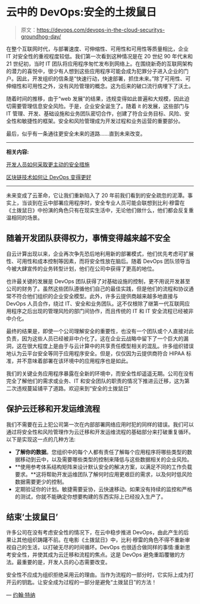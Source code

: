 # 云中的 DevOps:安全的土拨鼠日

> 原文：<https://devops.com/devops-in-the-cloud-securitys-groundhog-day/>

在整个互联网时代，与部署速度、可伸缩性、可用性和可用性等质量相比，企业 IT 对安全性的重视程度较低。我们第一次看到这种情况是在 20 世纪 90 年代末和 21 世纪初，当时 IT 团队将应用程序匆忙发布到网络上。在围绕新奇的互联网架构的潜力的喜悦中，很少有人想到这些应用程序可能会成为犯罪分子进入企业的门户。因此，开发组织的信条是“快速行动，快速部署，抓住未来。”除了可用性、可伸缩性和可用性之外，没有风险管理的概念。这为后来的破口流行病埋下了沃土。

随着时间的推移，由于“web 发展”的结果，违规变得如此普遍和大规模，因此迫切需要管理信息安全风险。于是，企业安全诞生了。随着 it 的发展，这些部门与 IT 管理、开发、基础设施和业务团队密切合作，创建了符合业务目标、风险、安全性和敏捷性的框架。安全和风险管理成为开发过程和业务运营的重要部分。

最后，似乎有一条通往更安全未来的道路……直到未来改变。

* * *

**相关内容:**

[开发人员如何采取更主动的安全措施](https://devops.com/how-developers-can-take-a-more-proactive-approach-to-security/)

[区块链技术如何让 DevOps 变得更好](https://devops.com/blockchain-make-devops-better/)

* * *

未来变成了云革命，它让我们重新陷入了 20 年前我们看到的安全疏忽的泥潭。事实上，当谈到在云中部署应用程序时，安全专业人员可能会联想到比利·穆雷在《土拨鼠日》中扮演的角色只有在现实生活中，无论他们做什么，他们都会反复重温相同的场景。

## 随着开发团队获得权力，事情变得越来越不安全

自云计算出现以来，企业再次争先恐后地利用新的部署模式，他们优先考虑可扩展性、可用性和成本控制等因素，而将安全性放在脑后。随着 DevOps 团队领导当今被大肆宣传的业务转型计划，他们在公司中获得了更高的地位。

也许最关键的发展是 DevOps 团队获得了对基础设施的控制，更不用说开发甚至公司的财务了。虽然这些团队遵循他们自己的最佳实践，但是他们的流程和协议通常不符合他们组织的企业安全模型。此外，许多云提供商越来越多地直接与 DevOps 人员合作，绕过 IT、安全和业务团队。这不仅根除了继第一代互联网应用程序之后出现的管理风险的部门间协作，而且传统的 IT 和 IT 安全流程已经被非中介化。

最终的结果是，即使一个公司理解安全的重要性，也没有一个团队或个人直接对此负责，因为这些人员已经被非中介化了。这在企业云战略中留下了一个巨大的漏洞，这在很大程度上是由于与云计算中的共享责任模型相关的混乱。许多组织错误地认为云平台安全等同于应用程序安全。但是，仅仅因为云提供商符合 HIPAA 标准，并不意味着部署在该环境中的应用程序也是如此。

我们的关键业务应用程序暴露在全新的环境中，而安全性却遥遥无期。公司在没有完全了解他们的需求或业务、IT 和安全团队的职责的情况下推进云迁移，这为第二次违规蔓延铺平了道路。欢迎来到“安全的土拨鼠日”

## **保护云迁移和开发运维流程**

我们不需要在云上犯公司第一次在内部部署网络应用时犯的同样的错误。我们可以通过将安全性和风险管理作为云迁移和开发运维流程的基础部分来打破重复循环。以下是实现这一点的几种方法:

*   **了解你的数据**。您组织中的每个人都有责任了解每个应用程序将哪些类型的数据移动到云中，以及需要哪些类型的控制来降低与这些数据相关的企业风险。
*   **使用参考体系结构矩阵来设计默认安全的解决方案，以满足不同的工作负载要求。**这将帮助开发运维团队了解何时应用更艰巨的需求，以及何时低风险数据需要更少的控制。
*   定期验证你的计划。敏捷需要妥协，云快速移动。如果没有持续的监控和严格的测试，你就不能确定你想要构建的东西实际上已经投入生产了。

## **结束‘土拨鼠日’**

许多公司在没有考虑安全性的情况下，在云中稳步推进 DevOps，由此产生的后果让其他组织踌躇不前。在电影《土拨鼠日》中，比利·穆雷的角色不得不重新审视自己的生活，以打破无尽的时间循环。DevOps 也很适合做同样的事情:重新思考安全性，并使其成为云迁移和流程的焦点。这是 DevOps 避免重蹈覆辙的方法。最重要的是，开发人员的心态需要改变。

安全性不应成为组织拒绝采用云的理由。当作为流程的一部分时，它实际上成为打开云的钥匙。让安全成为过程的一部分是避免“土拨鼠日”的方法！

— [约翰·特纳](https://devops.com/author/john-turner/)